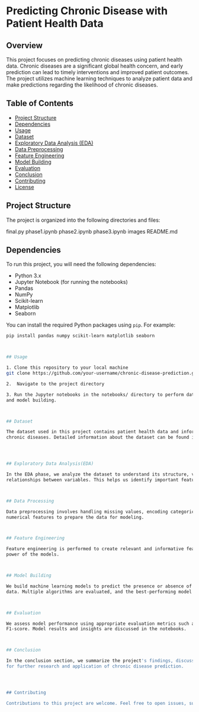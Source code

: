 # Predicting Chronic Disease with Patient Health Data

## Overview

This project focuses on predicting chronic diseases using patient health data. Chronic diseases are a significant global health concern, and early prediction can lead to timely interventions and improved patient outcomes. The project utilizes machine learning techniques to analyze patient data and make predictions regarding the likelihood of chronic diseases.

## Table of Contents

- [Project Structure](#project-structure)
- [Dependencies](#dependencies)
- [Usage](#usage)
- [Dataset](#dataset)
- [Exploratory Data Analysis (EDA)](#exploratory-data-analysis-eda)
- [Data Preprocessing](#data-preprocessing)
- [Feature Engineering](#feature-engineering)
- [Model Building](#model-building)
- [Evaluation](#evaluation)
- [Conclusion](#conclusion)
- [Contributing](#contributing)
- [License](#license)

## Project Structure

The project is organized into the following directories and files:

final.py
phase1.ipynb
phase2.ipynb
phase3.ipynb
images
README.md



## Dependencies

To run this project, you will need the following dependencies:

- Python 3.x
- Jupyter Notebook (for running the notebooks)
- Pandas
- NumPy
- Scikit-learn
- Matplotlib
- Seaborn

You can install the required Python packages using `pip`. For example:

```bash
pip install pandas numpy scikit-learn matplotlib seaborn



## Usage

1. Clone this repository to your local machine
git clone https://github.com/your-username/chronic-disease-prediction.git

2.  Navigate to the project directory

3. Run the Jupyter notebooks in the notebooks/ directory to perform data analysis, preprocessing, feature engineering,
and model building.



## Dataset

The dataset used in this project contains patient health data and information about the presence or absence of
chronic diseases. Detailed information about the dataset can be found in the data directory.




## Exploratory Data Analysis(EDA)

In the EDA phase, we analyze the dataset to understand its structure, visualize data distributions, and explore 
relationships between variables. This helps us identify important features for prediction.



## Data Processing

Data preprocessing involves handling missing values, encoding categorical variables, and scaling/normalizing
numerical features to prepare the data for modeling.



## Feature Engineering

Feature engineering is performed to create relevant and informative features that can improve the predictive 
power of the models.



## Model Building

We build machine learning models to predict the presence or absence of chronic diseases based on patient health 
data. Multiple algorithms are evaluated, and the best-performing model is selected.



## Evaluation

We assess model performance using appropriate evaluation metrics such as accuracy, precision, recall, and 
F1-score. Model results and insights are discussed in the notebooks.



## Conclusion

In the conclusion section, we summarize the project's findings, discuss limitations, and provide recommendations 
for further research and application of chronic disease prediction.




## Contributing

Contributions to this project are welcome. Feel free to open issues, suggest enhancements, or submit pull requests.




